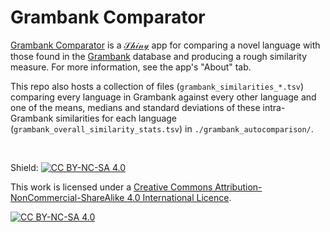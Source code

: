 # Grambank Comparator

[Grambank Comparator](https://keras-saryan.shinyapps.io/grambank-comparator/) is a [𝒮𝒽𝒾𝓃𝓎](https://www.shinyapps.io/) app for comparing a novel language with those found in the [Grambank](https://grambank.clld.org/) database and producing a rough similarity measure. For more information, see the app's "About" tab.

This repo also hosts a collection of files (`grambank_similarities_*.tsv`) comparing every language in Grambank against every other language and one of the means, medians and standard deviations of these intra-Grambank similarities for each language (`grambank_overall_similarity_stats.tsv`) in `./grambank_autocomparison/`.

<br>

Shield: [![CC BY-NC-SA 4.0][cc-by-nc-sa-shield]][cc-by-nc-sa]

This work is licensed under a
[Creative Commons Attribution-NonCommercial-ShareAlike 4.0 International Licence][cc-by-nc-sa].

[![CC BY-NC-SA 4.0][cc-by-nc-sa-image]][cc-by-nc-sa]

[cc-by-nc-sa]: http://creativecommons.org/licenses/by-nc-sa/4.0/
[cc-by-nc-sa-image]: https://licensebuttons.net/l/by-nc-sa/4.0/88x31.png
[cc-by-nc-sa-shield]: https://img.shields.io/badge/License-CC%20BY--NC--SA%204.0-lightgrey.svg
